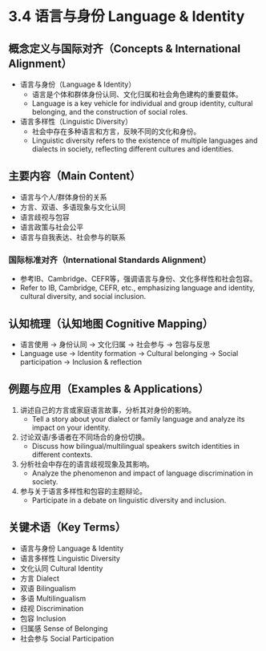# 3.4 语言与身份 Language & Identity

## 概念定义与国际对齐（Concepts & International Alignment）

- 语言与身份（Language & Identity）
  - 语言是个体和群体身份认同、文化归属和社会角色建构的重要载体。
  - Language is a key vehicle for individual and group identity, cultural belonging, and the construction of social roles.
- 语言多样性（Linguistic Diversity）
  - 社会中存在多种语言和方言，反映不同的文化和身份。
  - Linguistic diversity refers to the existence of multiple languages and dialects in society, reflecting different cultures and identities.

## 主要内容（Main Content）

- 语言与个人/群体身份的关系
- 方言、双语、多语现象与文化认同
- 语言歧视与包容
- 语言政策与社会公平
- 语言与自我表达、社会参与的联系

### 国际标准对齐（International Standards Alignment）

- 参考IB、Cambridge、CEFR等，强调语言与身份、文化多样性和社会包容。
- Refer to IB, Cambridge, CEFR, etc., emphasizing language and identity, cultural diversity, and social inclusion.

## 认知梳理（认知地图 Cognitive Mapping）

- 语言使用 → 身份认同 → 文化归属 → 社会参与 → 包容与反思
- Language use → Identity formation → Cultural belonging → Social participation → Inclusion & reflection

## 例题与应用（Examples & Applications）

1. 讲述自己的方言或家庭语言故事，分析其对身份的影响。
   - Tell a story about your dialect or family language and analyze its impact on your identity.
2. 讨论双语/多语者在不同场合的身份切换。
   - Discuss how bilingual/multilingual speakers switch identities in different contexts.
3. 分析社会中存在的语言歧视现象及其影响。
   - Analyze the phenomenon and impact of language discrimination in society.
4. 参与关于语言多样性和包容的主题辩论。
   - Participate in a debate on linguistic diversity and inclusion.

## 关键术语（Key Terms）

- 语言与身份 Language & Identity
- 语言多样性 Linguistic Diversity
- 文化认同 Cultural Identity
- 方言 Dialect
- 双语 Bilingualism
- 多语 Multilingualism
- 歧视 Discrimination
- 包容 Inclusion
- 归属感 Sense of Belonging
- 社会参与 Social Participation
